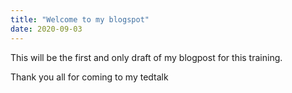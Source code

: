 ```yaml
---
title: "Welcome to my blogspot"
date: 2020-09-03
---
```



This will be the first and only draft of my blogpost for this training.  

Thank you all for coming to my tedtalk 
